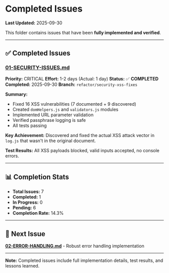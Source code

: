# Completed Issues

**Last Updated:** 2025-09-30

This folder contains issues that have been **fully implemented and verified**.

---

## ✅ Completed Issues

### [01-SECURITY-ISSUES.md](./01-SECURITY-ISSUES.md)
**Priority:** CRITICAL
**Effort:** 1-2 days (Actual: 1 day)
**Status:** ✅ **COMPLETED**
**Completed:** 2025-09-30
**Branch:** `refactor/security-xss-fixes`

**Summary:**
- Fixed 16 XSS vulnerabilities (7 documented + 9 discovered)
- Created `domHelpers.js` and `validators.js` modules
- Implemented URL parameter validation
- Verified passphrase logging is safe
- All tests passing

**Key Achievement:** Discovered and fixed the actual XSS attack vector in `log.js` that wasn't in the original document.

**Test Results:** All XSS payloads blocked, valid inputs accepted, no console errors.

---

## 📊 Completion Stats

- **Total Issues:** 7
- **Completed:** 1
- **In Progress:** 0
- **Pending:** 6
- **Completion Rate:** 14.3%

---

## 🎯 Next Issue

**[02-ERROR-HANDLING.md](../02-ERROR-HANDLING.md)** - Robust error handling implementation

---

**Note:** Completed issues include full implementation details, test results, and lessons learned.